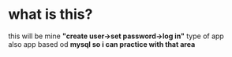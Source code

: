 # what is this?
this will be mine <b>"create user->set password->log in"</b> type of app</br>
also app based od <b>mysql<b/> so i can practice with that area 
